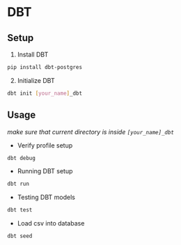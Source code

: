 # DBT

## Setup

1. Install DBT

```bash
pip install dbt-postgres
```

2. Initialize DBT

```bash
dbt init [your_name]_dbt
```

## Usage

_make sure that current directory is inside `[your_name]_dbt`_

- Verify profile setup

```bash
dbt debug
```

- Running DBT setup

```bash
dbt run
```

- Testing DBT models

```bash
dbt test
```

- Load csv into database

```bash
dbt seed
```
